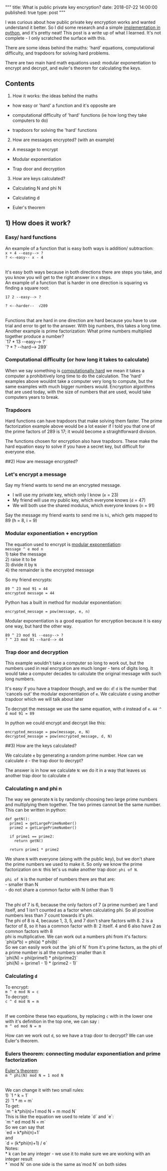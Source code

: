 """
title: What is public private key encryption?
date: 2018-07-22 14:00:00
published: true
type: post
"""

I was curious about how public private key encryption works and wanted understand it better.  So I did some research and a simple [implementation in python](https://github.com/Nasreen123/public-private-key-encryption), and it's pretty neat!  This post is a write up of what I learned. It's not complete - I only scratched the surface with this. 

There are some ideas behind the maths: 'hard' equations, computational difficulty, and trapdoors for solving hard problems.

There are two main hard math equations used: modular exponentiation to encrypt and decrypt, and euler's theorem for calculating the keys. 

## Contents
1) How it works: the ideas behind the maths

 - how easy or 'hard' a function and it's opposite are

 - computational difficulty of 'hard' functions (ie how long they take computers to do)

 - trapdoors for solving the 'hard' functions


2) How are messages encrypted? (with an  example)

- A message to encrypt

- Modular exponentiation 

- Trap door and decryption

3) How are keys calculated?

- Calculating N and phi N

- Calculating d

- Euler's theorem


## 1) How does it work?

### Easy/ hard functions

An example of a function that is easy both ways is addition/ subtraction:
<br>`x + 4 --easy--> ?`
<br>`? <--easy-- x - 4`

<br>
It's easy both ways because in both directions there are steps you take, and you know you will get to the right answer in x steps. 

<br>
An example of a function that is harder in one direction is squaring vs finding a square root:

`17 2 --easy--> ?`

`? <--harder--  √289 `

<br>
Functions that are hard in one direction are hard because you have to use trial and error to get to the answer. With big numbers, this takes a long time. 

<br>
Another example is prime factorization: What prime numbers multiplied together produce a number?
<br>`17 * 13 --easy--> ?`
<br>`? * ? --hard--> 289`


### Computational difficulty (or how long it takes to calculate)

When we say something is [computationally hard](https://en.wikipedia.org/wiki/Computational_complexity) we mean it takes a computer a prohibitively long time to do the calculation.  The 'hard' examples above wouldnt take a computer very long to compute, but the same examples with much bigger numbers would.  Encryption algorithms that are used today, with the size of numbers that are used, would take computers years to break.


### Trapdoors

Hard functions can have trapdoors that make solving them faster.  The prime factorization example above would be a lot easier if I told you that one of the prime factors of 289 is 17; it would become a straightforward division. 

The functions chosen for encryption also have trapdoors.  These make the hard equation easy to solve if you have a secret key, but difficult for everyone else.


##2) How are message encrypted?

### Let's encrypt a message

Say my friend wants to send me an encrypted message.

* I will use my private key, which only I know (`e` = 23)
* My friend will use my public key, which everyone knows (`d` = 47)
* We will both use the shared modulus, which everyone knows (`n` = 91)

Say the message my friend wants to send me is `hi`, which gets mapped to 89 (h = 8, i = 9)


### Modular exponentiation + encryption

The equation used to encrypt is [modular exponentiation](https://en.wikipedia.org/wiki/Modular_exponentiation):
<br>`message ^ e mod n`
<br>1) take the message
<br>2) raise it to be
<br>3) divide it by `N`
<br>4) the remainder is the encrypted message

So my friend encrypts:
```
89 ^ 23 mod 91 = 44
encrypted message = 44
```

Python has a built in method for modular exponentiation:
```
encrypted_message = pow(message, e, n)
```

Modular exponentiation is a good equation for encryption because it is easy one way, but hard the other way. 

```
89 ^ 23 mod 91 --easy--> ?
? ^ 23 mod 91 --hard--> 44
```


### Trap door and decryption

This example wouldn't take a computer so long to work out, but the numbers used in real encryption are much longer - tens of digits long.  It would take a computer decades to calculate the original message with such long numbers.

It's easy if you have a trapdoor though, and we do: `d`! `d` is the number that 'cancels out' the modular exponentiation of `e`.  We calculate `d` using another trapdoor which we will talk about later

To decrypt the message we use the same equation, with `d` instead of `e`.
`44 ^ d mod 91 = 89`

In python we could encrypt and decrypt like this:
```
encrypted_message = pow(message, e, N)
decrypted_message = pow(encrypted_message, d, N)
```


##3) How are the keys calculated?

We calculate `e` by generating a random prime number.  How can we calculate `d` - the trap door to decrypt?  

The answer is in how we calculate `N`: we do it in a way that leaves us another trap door to calculate `d`

### Calculating n and phi n
The way we generate `N` is by randomly choosing two large prime numbers and multiplying them together.  The two primes cannot be the same number.  This can be written in python:
```
def getN():
  prime1 = getLargePrimeNumber()
  prime2 = getLargePrimeNumber()

  if prime1 == prime2:
    return getN()

  return prime1 * prime2
```

We share `N` with everyone (along with the public key), but we don't share the prime numbers we used to make it.  So only we know the prime factorization on `N`: this let's us make another trap door: `phi of N`. 

`phi of N` is the number of numbers there are that are:
<br>- smaller than N
<br>- do not share a common factor with N (other than 1)

<br>
The phi of 7 is 6, because the only factors of 7 (a prime number) are 1 and itself, and 1 isn't counted as a factor when calculating phi.  So all positive numbers less than 7 count towards it's phi.

<br>
The phi of 8 is 4, because 1, 3, 5, and 7 don't share factors with 8.  2 is a factor of 8, so it has a common factor with 8: 2 itself.  4 and 6 also have 2 as common factors with 8

<br>
phi is multiplicative.  We can work out a numbers phi from it's factors:
`phi(a*b) = phi(a) * phi(b)`

<br>
So we can easily work out the `phi of N` from it's prime factors, as the phi of a prime number is all the numbers smaller than it
<br>`phi(N) = phi(prime1) * phi(prime2)`
<br>`phi(N) = (prime1 - 1) * (prime2 - 1)`

### Calculating `d`
To encrypt:
<br>`m ^ e mod N = c` 
<br>To decrypt:
<br>`c ^ d mod N = m`

<br>If we combine these two equations, by replacing `c` with in the lower one with it's definition in the top one, we can say :
<br>`m ^ ed mod N = m`

How can we work out `d`, so we have a trap door to decrypt?  We can use Euler's theorem.

### Eulers theorem: connecting modular exponentiation and prime factorization

[Euler's theorem](https://en.wikipedia.org/wiki/Euler%27s_theorem):
<br>`m ^ phi(N) mod N = 1 mod N`

<br>
We can change it with two small rules:
<br>1) `1 ^ k = 1`
<br>2) `1 * m = m`

<br>
To get:
<br>`m ^ k*phi(n)+1 mod N = m mod N` 

<br>
This is like the equation we used to relate `d` and `e`:
<br>`m ^ ed mod N = m` 

<br>
So we can say that
<br>`ed = k*phi(n)+1`
<br>and
<br>`d = (k*phi(n)+1) / e`

<br>
Notes:
<br> * k can be any integer - we use it to make sure we are working with an integer result
<br> * `mod N` on one side is the same as`mod N` on both sides






